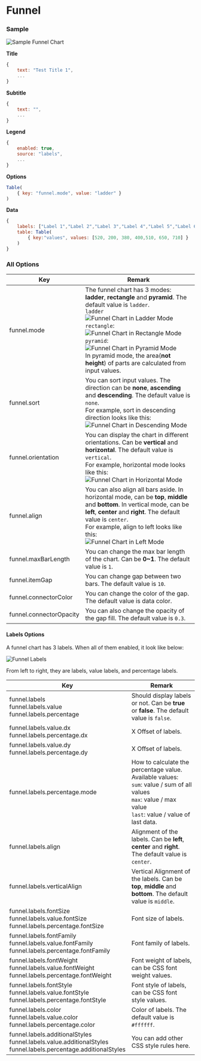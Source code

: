 # Funnel

### Sample

![Sample Funnel Chart](images/funnel.png)

**Title**

```javascript
{
    text: "Test Title 1",
    ...
}
```

**Subtitle**

```javascript
{
    text: "",
    ...
}
```

**Legend**

```javascript
{
	enabled: true,
    source: "labels",
    ...
}
```

**Options**

```javascript
Table(
    { key: "funnel.mode", value: "ladder" }
)
```

**Data**

```javascript
{
    labels: ["Label 1","Label 2","Label 3","Label 4","Label 5","Label 6","Label 7"],
    table: Table(
        { key:"values", values: [520, 200, 380, 400,510, 650, 710] }
    )
}
```

### All Options

| Key                     | Remark                                                       |
| ----------------------- | ------------------------------------------------------------ |
| funnel.mode             | The funnel chart has 3 modes: **ladder**, **rectangle** and **pyramid**. The default value is `ladder`.<br />`ladder`<br />![Funnel Chart in Ladder Mode](images/funnel-ladder.png)<br />`rectangle`:<br />![Funnel Chart in Rectangle Mode](images/funnel-rectangle.png)<br />`pyramid`:<br />![Funnel Chart in Pyramid Mode](images/funnel-pyramid.png)<br />In pyramid mode, the area(**not height**) of parts are calculated from input values. |
| funnel.sort             | You can sort input values. The direction can be **none**, **ascending** and **descending**. The default value is `none`.<br />For example, sort in descending direction looks like this:<br />![Funnel Chart in Descending Mode](images/funnel-descending.png) |
| funnel.orientation      | You can display the chart in different orientations. Can be **vertical** and **horizontal**. The default value is `vertical`.<br /> For example, horizontal mode looks like this:<br />![Funnel Chart in Horizontal Mode](images/funnel-horizontal.png) |
| funnel.align            | You can also align all bars aside. In horizontal mode, can be **top**, **middle** and **bottom**. In vertical mode, can be **left**, **center** and **right**. The default value is `center`.<br />  For example, align to left looks like this:<br />![Funnel Chart in Left Mode](images/funnel-left.png) |
| funnel.maxBarLength     | You can change the max bar length of the chart. Can be **0~1**. The default value is `1`. |
| funnel.itemGap          | You can change gap between two bars. The default value is `10`. |
| funnel.connectorColor   | You can change the color of the gap. The default value is data color. |
| funnel.connectorOpacity | You can also change the opacity of the gap fill. The default value is `0.3`. |

#### Labels Options

A funnel chart has 3 labels. When all of them enabled, it look like below:

![Funnel Labels](images/funnel-labels.png)

From left to right, they are labels, value labels, and percentage labels.

| Key                                                          | Remark                                                       |
| ------------------------------------------------------------ | ------------------------------------------------------------ |
| funnel.labels<br />funnel.labels.value<br />funnel.labels.percentage | Should display labels or not. Can be **true** or **false**. The default value is `false`. |
| funnel.labels.value.dx<br />funnel.labels.percentage.dx      | X Offset of labels.                                          |
| funnel.labels.value.dy<br />funnel.labels.percentage.dy      | X Offset of labels.                                          |
| funnel.labels.percentage.mode                                | How to calculate the percentage value. Available values:<br />`sum`: value / sum of all values<br />`max`: value / max value<br />`last`: value / value of last data. |
| funnel.labels.align                                          | Alignment of the labels. Can be **left**, **center** and **right**. The default value is `center`. |
| funnel.labels.verticalAlign                                  | Vertical Alignment of the labels. Can be **top**, **middle** and **bottom**. The default value is `middle`. |
| funnel.labels.fontSize<br />funnel.labels.value.fontSize<br />funnel.labels.percentage.fontSize | Font size of labels.                                         |
| funnel.labels.fontFamily<br />funnel.labels.value.fontFamily<br />funnel.labels.percentage.fontFamily | Font family of labels.                                       |
| funnel.labels.fontWeight<br />funnel.labels.value.fontWeight<br />funnel.labels.percentage.fontWeight | Font weight of labels, can be CSS font weight values.        |
| funnel.labels.fontStyle<br />funnel.labels.value.fontStyle<br />funnel.labels.percentage.fontStyle | Font style of labels, can be CSS font style values.          |
| funnel.labels.color<br />funnel.labels.value.color<br />funnel.labels.percentage.color | Color of labels. The default value is `#ffffff`.             |
| funnel.labels.additionalStyles<br />funnel.labels.value.additionalStyles<br />funnel.labels.percentage.additionalStyles | You can add other CSS style rules here.                      |


